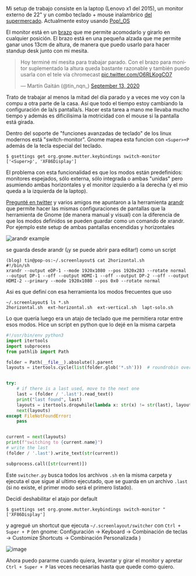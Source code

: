 <!--
.. title: Screen layout switcher para Linux
.. slug: custom-screen-layout-switcher-for-linux
.. date: 2021-04-12 13:52:34 UTC-03:00
.. tags: 
.. category: 
.. link: 
.. description: 
.. type: text
-->

Mi setup de trabajo consiste en la laptop (Lenovo x1 del 2015), un monitor externo de 22" y un combo teclado + mouse inalambrico [del supermercado](https://www.cotodigital3.com.ar/sitios/cdigi/producto/-teclado-top-house-wireless-combo-mouse-kb592gcm/_/A-00484043-00484043-200). Actualmente estoy usando [Pop!_OS](https://pop.system76.com/)

El monitor está en un [brazo](https://www.oneboxsolutions.com.ar/producto/ob-lcd12/) que me permite acomodarlo y girarlo en cualquier posición. El brazo está en una pequeña alzada que me permite ganar unos 13cm de altura, de manera que puedo usarlo para hacer standup desk junto con mi mesita. 

<blockquote class="twitter-tweet"><p lang="es" dir="ltr">Hoy terminé mí mesita para trabajar parado. Con el brazo para monitor suplementado la altura queda bastante razonable y también puedo usarla con el tele vía chromecast <a href="https://t.co/O6RLKogCO7">pic.twitter.com/O6RLKogCO7</a></p>&mdash; Martín Gaitán (@tin_nqn_) <a href="https://twitter.com/tin_nqn_/status/1304951373482647553?ref_src=twsrc%5Etfw">September 13, 2020</a></blockquote> <script async src="https://platform.twitter.com/widgets.js" charset="utf-8"></script>


Trato de trabajar al menos la mitad del día parado y a veces me voy con la compu a otra parte de la casa. Así que todo el tiempo estoy cambiando la configuración de la/s pantalla/s. Hacer esta tarea a mano me llevaba mucho tiempo y además es dificilisima la motricidad con el mouse si la pantalla está girada.  

Dentro del soporte de "funciones avanzadas de teclado" de los linux modernos está "switch-monitor". Gnome mapea esta funcion con `<Super>+P` además de la tecla especial del teclado. 

```
$ gsettings get org.gnome.mutter.keybindings switch-monitor
['<Super>p', 'XF86Display']
```

El problema con esta funcionalidad es que los modos están predefinidos: monitores espejados, sólo externa, sólo integrada o ambas "unidas" pero asumiendo ambas horizontales y el monitor izquierdo a la derecha (y el mio queda a la izquierda de la laptop). 


[Pregunté en twitter](https://twitter.com/tin_nqn_/status/1380947297777901570) y varios amigos me apuntaron a la herramienta 
[arandr](https://christian.amsuess.com/tools/arandr/) que permite hacer las mismas configuraciones de pantallas que la herramienta de Gnome (de manera manual y visual) con la diferencia de que los modos definidos se pueden guardar como un comando de xrandr. Por ejemplo este setup de ambas pantallas encendidas y horizontales 

![arandr example](https://user-images.githubusercontent.com/2355719/114436452-b7c04780-9b9b-11eb-9b0f-1c7bc1c2da04.png)

se guarda desde arandr (¡y se puede abrir para editar!) como un script 

```
(blog) tin@pop-os:~/.screenlayout$ cat 2horizontal.sh 
#!/bin/sh
xrandr --output eDP-1 --mode 1920x1080 --pos 1920x283 --rotate normal --output DP-1 --off --output HDMI-1 --off --output DP-2 --off --output HDMI-2 --primary --mode 1920x1080 --pos 0x0 --rotate normal
```

Asi es que definí con esa herramienta los modos frecuentes que uso

```
~/.screenlayout$ ls *.sh
2horizontal.sh  ext-horizontal.sh  ext-vertical.sh  lapt-solo.sh
```

Lo que quería luego era un atajo de teclado que me permitiera rotar entre esos modos. Hice un script en python que lo dejé en la misma carpeta

```python
#!/usr/bin/env python3
import itertools
import subprocess
from pathlib import Path

folder = Path(__file__).absolute().parent
layouts = itertools.cycle(list(folder.glob('*.sh')))  # roundrobin over the layouts. 


try:
    # if there is a last used, move to the next one
    last = (folder / '.last').read_text()
    print("last found", last)
    layouts = itertools.dropwhile(lambda x: str(x) != str(last), layouts)
    next(layouts)   
except FileNotFoundError:
    pass 


current = next(layouts)
print(f"switching to {current.name}")
# write the last
(folder / '.last').write_text(str(current))

subprocess.call([str(current)])
```

Este `switcher.py` busca todos los archivos `.sh` en la misma carpeta y ejecuta el que sigue al ultimo ejecutado, que se guarda en un archivo `.last` (si no existe, el primer modo será el primero listado). 


Decidí deshabilitar el atajo por default 

```
$ gsettings set org.gnome.mutter.keybindings switch-monitor "['XF86Display']
```

y agregué un shortcut que ejecuta `~/.screenlayout/switcher` con `Ctrl + Super + P` (en gnome: Configuración -> Keyboard -> Combinación de teclas -> Customize Shortcuts -> Combinación Personalizada )

![image](https://user-images.githubusercontent.com/2355719/114437517-0a4e3380-9b9d-11eb-8847-1d6ebdd61f16.png)


Ahora puedo pararme cuando quiera, levantar y girar el monitor y apretar 
`Ctrl + Super + P` las veces necesarias hasta que quede como quiero. 